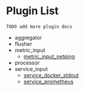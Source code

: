# Plugin List
`TODO add more plugin docs`
- aggregator
- flusher
- metric_input
	- [metric_input_netping](metric_input/metric_input_netping.md)
- processor
- service_input
	- [service_docker_stdout](service_input/service_docker_stdout.md)
	- [service_prometheus](service_input/service_prometheus.md)
